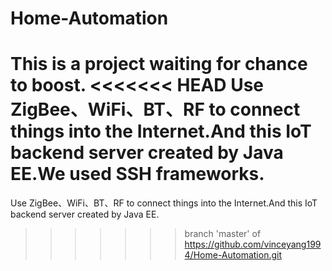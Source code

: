 # Home-Automation
This is a project waiting for chance to boost.
<<<<<<< HEAD
Use ZigBee、WiFi、BT、RF to connect things into the Internet.And this IoT backend server created by Java EE.We used SSH frameworks.
=======
Use ZigBee、WiFi、BT、RF to connect things into the Internet.And this IoT backend server created by Java EE.
>>>>>>> branch 'master' of https://github.com/vinceyang1994/Home-Automation.git
